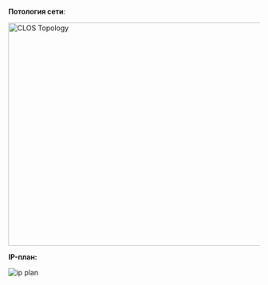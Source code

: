 **Потология сети**:

<img width="856" height="447" alt="CLOS Topology" src="https://github.com/user-attachments/assets/2cec1e62-7e40-4515-90d7-f09c9b1897f7" />

**IP-план:**

![ip plan](https://github.com/user-attachments/assets/bdde2951-1907-47a9-ad07-aa81311df1a2)
